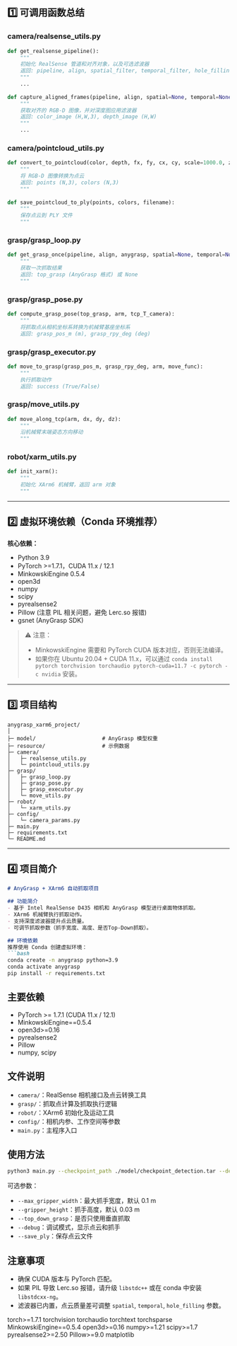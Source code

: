 
## 1️⃣ 可调用函数总结

### **camera/realsense\_utils.py**

```python
def get_realsense_pipeline():
    """
    初始化 RealSense 管道和对齐对象，以及可选滤波器
    返回: pipeline, align, spatial_filter, temporal_filter, hole_filling_filter
    """
    ...
    
def capture_aligned_frames(pipeline, align, spatial=None, temporal=None, hole_filling=None):
    """
    获取对齐的 RGB-D 图像，并对深度图应用滤波器
    返回: color_image (H,W,3), depth_image (H,W)
    """
    ...
```

### **camera/pointcloud\_utils.py**

```python
def convert_to_pointcloud(color, depth, fx, fy, cx, cy, scale=1000.0, z_min=0.1, z_max=0.8):
    """
    将 RGB-D 图像转换为点云
    返回: points (N,3), colors (N,3)
    """
    
def save_pointcloud_to_ply(points, colors, filename):
    """
    保存点云到 PLY 文件
    """
```

### **grasp/grasp\_loop.py**

```python
def get_grasp_once(pipeline, align, anygrasp, spatial=None, temporal=None, hole_filling=None, debug=False):
    """
    获取一次抓取结果
    返回: top_grasp (AnyGrasp 格式) 或 None
    """
```

### **grasp/grasp\_pose.py**

```python
def compute_grasp_pose(top_grasp, arm, tcp_T_camera):
    """
    将抓取点从相机坐标系转换为机械臂基座坐标系
    返回: grasp_pos_m (m), grasp_rpy_deg (deg)
```

### **grasp/grasp\_executor.py**

```python
def move_to_grasp(grasp_pos_m, grasp_rpy_deg, arm, move_func):
    """
    执行抓取动作
    返回: success (True/False)
```

### **grasp/move\_utils.py**

```python
def move_along_tcp(arm, dx, dy, dz):
    """
    沿机械臂末端姿态方向移动
    """
```

### **robot/xarm\_utils.py**

```python
def init_xarm():
    """
    初始化 XArm6 机械臂，返回 arm 对象
    """
```

---

## 2️⃣ 虚拟环境依赖（Conda 环境推荐）

**核心依赖：**

* Python 3.9
* PyTorch >=1.7.1，CUDA 11.x / 12.1
* MinkowskiEngine 0.5.4
* open3d
* numpy
* scipy
* pyrealsense2
* Pillow (注意 PIL 相关问题，避免 Lerc.so 报错)
* gsnet (AnyGrasp SDK)


> ⚠️ 注意：
>
> * MinkowskiEngine 需要和 PyTorch CUDA 版本对应，否则无法编译。
> * 如果你在 Ubuntu 20.04 + CUDA 11.x，可以通过 `conda install pytorch torchvision torchaudio pytorch-cuda=11.7 -c pytorch -c nvidia` 安装。

---

## 3️⃣ 项目结构

```
anygrasp_xarm6_project/
│
├─ model/                     # AnyGrasp 模型权重
├─ resource/                  # 示例数据
├─ camera/
│   ├─ realsense_utils.py
│   └─ pointcloud_utils.py
├─ grasp/
│   ├─ grasp_loop.py
│   ├─ grasp_pose.py
│   ├─ grasp_executor.py
│   └─ move_utils.py
├─ robot/
│   └─ xarm_utils.py
├─ config/
│   └─ camera_params.py
├─ main.py
├─ requirements.txt
└─ README.md
```

---

## 4️⃣ 项目简介

````markdown
# AnyGrasp + XArm6 自动抓取项目

## 功能简介
- 基于 Intel RealSense D435 相机和 AnyGrasp 模型进行桌面物体抓取。
- XArm6 机械臂执行抓取动作。
- 支持深度滤波器提升点云质量。
- 可调节抓取参数（抓手宽度、高度、是否Top-Down抓取）。

## 环境依赖
推荐使用 Conda 创建虚拟环境：
```bash
conda create -n anygrasp python=3.9
conda activate anygrasp
pip install -r requirements.txt
````

## 主要依赖

* PyTorch >= 1.7.1 (CUDA 11.x / 12.1)
* MinkowskiEngine==0.5.4
* open3d>=0.16
* pyrealsense2
* Pillow
* numpy, scipy

## 文件说明

* `camera/`：RealSense 相机接口及点云转换工具
* `grasp/`：抓取点计算及抓取执行逻辑
* `robot/`：XArm6 初始化及运动工具
* `config/`：相机内参、工作空间等参数
* `main.py`：主程序入口

## 使用方法

```bash
python3 main.py --checkpoint_path ./model/checkpoint_detection.tar --debug
```

可选参数：

* `--max_gripper_width`：最大抓手宽度，默认 0.1 m
* `--gripper_height`：抓手高度，默认 0.03 m
* `--top_down_grasp`：是否只使用垂直抓取
* `--debug`：调试模式，显示点云和抓手
* `--save_ply`：保存点云文件

## 注意事项

* 确保 CUDA 版本与 PyTorch 匹配。
* 如果 PIL 导致 Lerc.so 报错，请升级 `libstdc++` 或在 conda 中安装 `libstdcxx-ng`。
* 滤波器已内置，点云质量差可调整 `spatial`, `temporal`, `hole_filling` 参数。

torch>=1.7.1
torchvision
torchaudio
torchtext
torchsparse
MinkowskiEngine==0.5.4
open3d>=0.16
numpy>=1.21
scipy>=1.7
pyrealsense2>=2.50
Pillow>=9.0
matplotlib